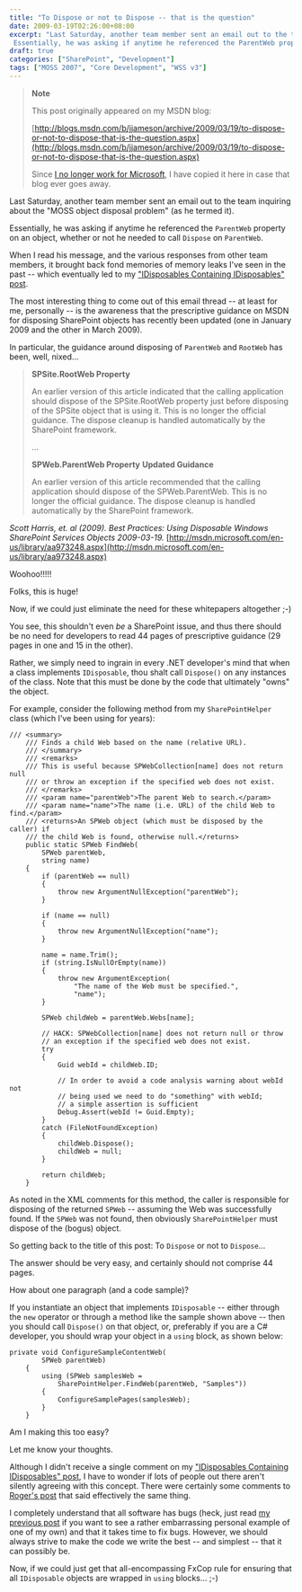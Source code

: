 ```yaml
---
title: "To Dispose or not to Dispose -- that is the question"
date: 2009-03-19T02:26:00+08:00
excerpt: "Last Saturday, another team member sent an email out to the team inquiring about the \"MOSS object disposal problem\" (as he termed it). 
 Essentially, he was asking if anytime he referenced the ParentWeb property on an object, whether or not he needed..."
draft: true
categories: ["SharePoint", "Development"]
tags: ["MOSS 2007", "Core Development", "WSS v3"]
---
```


> **Note**
>
> This post originally appeared on my MSDN blog:
>
> [http://blogs.msdn.com/b/jjameson/archive/2009/03/19/to-dispose-or-not-to-dispose-that-is-the-question.aspx](http://blogs.msdn.com/b/jjameson/archive/2009/03/19/to-dispose-or-not-to-dispose-that-is-the-question.aspx)
>
> Since
> [I no longer work for Microsoft](/blog/jjameson/2011/09/02/last-day-with-microsoft), I have copied it here in case that blog
> ever goes away.

Last Saturday, another team member sent an email out to the team inquiring about  the "MOSS object disposal problem" (as he termed it).

Essentially, he was asking if anytime he referenced the `ParentWeb`  property on an object, whether or not he needed to call `Dispose` on `ParentWeb`.

When I read his message, and the various responses from other team members, it  brought back fond memories of memory leaks I've seen in the past -- which eventually  led to my ["IDisposables Containing IDisposables" post](/blog/jjameson/2008/04/09/memory-leak-in-splimitedwebpartmanager-a-k-a-idisposables-containing-idisposables).

The most interesting thing to come out of this email thread -- at least for me,  personally -- is the awareness that the prescriptive guidance on MSDN for disposing  SharePoint objects has recently been updated (one in January 2009 and the other  in March 2009).

In particular, the guidance around disposing of `ParentWeb` and `RootWeb` has been, well, nixed...

> **SPSite.RootWeb Property**
>
> An earlier version of this article indicated that the calling application should
> dispose of the SPSite.RootWeb property just before disposing of the SPSite object
> that is using it. This is no longer the official guidance. The dispose cleanup
> is handled automatically by the SharePoint framework.
>
> ...
>
> **SPWeb.ParentWeb Property**
> **Updated Guidance**
>
> An earlier version of this article recommended that the calling application
> should dispose of the SPWeb.ParentWeb. This is no longer the official guidance.
> The dispose cleanup is handled automatically by the SharePoint framework.

<cite>Scott Harris, et. al (2009). Best Practices: Using Disposable Windows
SharePoint Services Objects 2009-03-19.</cite>
[http://msdn.microsoft.com/en-us/library/aa973248.aspx](http://msdn.microsoft.com/en-us/library/aa973248.aspx)

Woohoo!!!!!

Folks, this is huge!

Now, if we could just eliminate the need for these whitepapers altogether ;-)

You see, this shouldn't even *be* a SharePoint issue, and thus there should  be no need for developers to read 44 pages of prescriptive guidance (29 pages in  one and 15 in the other).

Rather, we simply need to ingrain in every .NET developer's mind that when a  class implements `IDisposable`, thou shalt call `Dispose()`  on any instances of the class. Note that this must be done by the code that ultimately  "owns" the object.

For example, consider the following method from my `SharePointHelper`  class (which I've been using for years):

```
/// <summary>
    /// Finds a child Web based on the name (relative URL).
    /// </summary>
    /// <remarks>
    /// This is useful because SPWebCollection[name] does not return null
    /// or throw an exception if the specified web does not exist.
    /// </remarks>
    /// <param name="parentWeb">The parent Web to search.</param>
    /// <param name="name">The name (i.e. URL) of the child Web to find.</param>
    /// <returns>An SPWeb object (which must be disposed by the caller) if
    /// the child Web is found, otherwise null.</returns>
    public static SPWeb FindWeb(
        SPWeb parentWeb,
        string name)
    {
        if (parentWeb == null)
        {
            throw new ArgumentNullException("parentWeb");
        }

        if (name == null)
        {
            throw new ArgumentNullException("name");
        }

        name = name.Trim();
        if (string.IsNullOrEmpty(name))
        {
            throw new ArgumentException(
                "The name of the Web must be specified.",
                "name");
        }

        SPWeb childWeb = parentWeb.Webs[name];

        // HACK: SPWebCollection[name] does not return null or throw
        // an exception if the specified web does not exist.
        try
        {
            Guid webId = childWeb.ID;

            // In order to avoid a code analysis warning about webId not
            // being used we need to do "something" with webId;
            // a simple assertion is sufficient
            Debug.Assert(webId != Guid.Empty);
        }
        catch (FileNotFoundException)
        {
            childWeb.Dispose();
            childWeb = null;
        }

        return childWeb;
    }
```

As noted in the XML comments for this method, the caller is responsible for disposing  of the returned `SPWeb` -- assuming the Web was successfully found. If  the `SPWeb` was not found, then obviously `SharePointHelper`  must dispose of the (bogus) object.

So getting back to the title of this post: To `Dispose` or not to `Dispose`...

The answer should be very easy, and certainly should not comprise 44 pages.

How about one paragraph (and a code sample)?

If you instantiate an object that implements `IDisposable` -- either  through the `new` operator or through a method like the sample shown  above -- then you should call `Dispose()` on that object, or, preferably  if you are a C# developer, you should wrap your object in a `using` block,  as shown below:

```
private void ConfigureSampleContentWeb(
        SPWeb parentWeb)
    {
        using (SPWeb samplesWeb =
            SharePointHelper.FindWeb(parentWeb, "Samples"))
        {
            ConfigureSamplePages(samplesWeb);
        }
    }
```

Am I making this too easy?

Let me know your thoughts.

Although I didn't receive a single comment on my ["IDisposables Containing IDisposables" post](/blog/jjameson/2008/04/09/memory-leak-in-splimitedwebpartmanager-a-k-a-idisposables-containing-idisposables), I have to wonder if lots of people  out there aren't silently agreeing with this concept. There were certainly some  comments to [Roger's post](http://blogs.msdn.com/rogerla/archive/2008/02/12/sharepoint-2007-and-wss-3-0-dispose-patterns-by-example.aspx) that said effectively the same thing.

I completely understand that all software has bugs (heck, just read [my previous post](/blog/jjameson/2009/03/19/argumentnullexception-with-optional-publishingpage-description-property-with-some-thoughts-on-breaking-the-build-too) if you want to see a rather embarrassing personal example of  one of my own) and that it takes time to fix bugs. However, we should always strive  to make the code we write the best -- and simplest -- that it can possibly be.

Now, if we could just get that all-encompassing FxCop rule for ensuring that  all `IDisposable` objects are wrapped in `using` blocks...  ;-)

